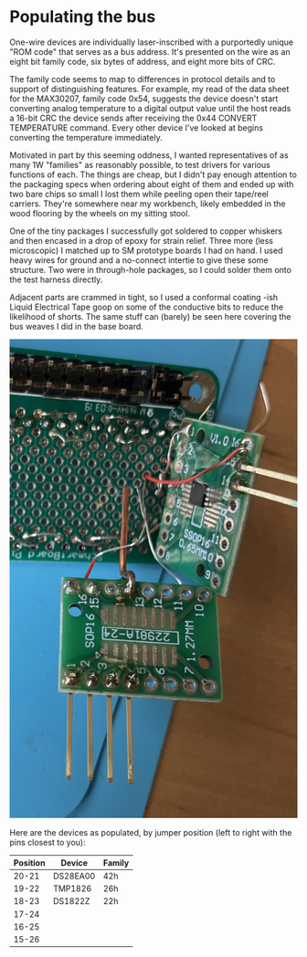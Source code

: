 # Populating the bus

One-wire devices are individually laser-inscribed with a purportedly unique "ROM code" that serves as a bus address. It's presented on the wire as an eight bit family code, six bytes of address, and eight more bits of CRC.

The family code seems to map to differences in protocol details and to support of distinguishing features. For example, my read of the data sheet for the MAX30207, family code 0x54, suggests the device doesn't start converting analog temperature to a digital output value until the host reads a 16-bit CRC the device sends after receiving the 0x44 CONVERT TEMPERATURE command. Every other device I've looked at begins converting the temperature immediately.

Motivated in part by this seeming oddness, I wanted representatives of as many 1W "families" as reasonably possible, to test drivers for various functions of each. The things are cheap, but I didn't pay enough attention to the packaging specs when ordering about eight of them and ended up with two bare chips so small I lost them while peeling open their tape/reel carriers. They're somewhere near my workbench, likely embedded in the wood flooring by the wheels on my sitting stool.

One of the tiny packages I successfully got soldered to copper whiskers and then encased in a drop of epoxy for strain relief. Three more (less microscopic) I matched up to SM prototype boards I had on hand. I used heavy wires for ground and a no-connect intertie to give these some structure. Two were in through-hole packages, so I could solder them onto the test harness directly.

Adjacent parts are crammed in tight, so I used a conformal coating -ish Liquid Electrical Tape goop on some of the conductive bits to reduce the likelihood of shorts. The same stuff can (barely) be seen here covering the bus weaves I did in the base board.

![Population in progress](images/assembly.jpg)

Here are the devices as populated, by jumper position (left to right with the pins closest to you):

| Position | Device | Family |
| -------- | ------ | ------ |
|  20-21   | DS28EA00 |  42h  |
|  19-22   | TMP1826 | 26h |
|  18-23   | DS1822Z | 22h |
|  17-24   | 
|  16-25   | 
|  15-26   | 

